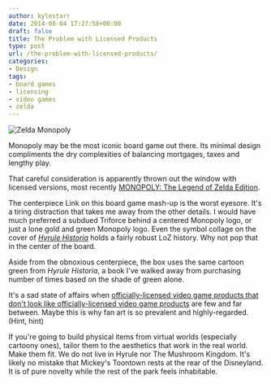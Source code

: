 ```yaml
---
author: kylestarr
date: 2014-08-04 17:27:58+00:00
draft: false
title: The Problem with Licensed Products
type: post
url: /the-problem-with-licensed-products/
categories:
- Design
tags:
- board games
- licensing
- video games
- zelda
---
```


![Zelda Monopoly](/zelda-monopoly.jpg)

Monopoly may be the most iconic board game out there. Its minimal design compliments the dry complexities of balancing mortgages, taxes and lengthy play.

That careful consideration is apparently thrown out the window with licensed versions, most recently [MONOPOLY: The Legend of Zelda Edition](http://gamestop.com/catalog/product/115791).

The centerpiece Link on this board game mash-up is the worst eyesore. It's a tiring distraction that takes me away from the other details. I would have much preferred a subdued Triforce behind a centered Monopoly logo, or just a lone gold and green Monopoly logo. Even the symbol collage on the cover of _[Hyrule Historia](http://www.amazon.com/gp/product/1616550414?ie=UTF8&at=&force-full-site=1&ref_=aw_bottom_links)_ holds a fairly robust LoZ history. Why not pop that in the center of the board.

Aside from the obnoxious centerpiece, the box uses the same cartoon green from _Hyrule Historia_, a book I've walked away from purchasing number of times based on the shade of green alone.

It's a sad state of affairs when [officially-licensed video game products that don't look like officially-licensed video game products](http://theawesomer.com/declaration-x-assassins-creed/283964/) are few and far between. Maybe this is why fan art is so prevalent and highly-regarded. (Hint, hint)

If you're going to build physical items from virtual worlds (especially cartoony ones), tailor them to the aesthetics that work in the real world. Make them fit. We do not live in Hyrule nor The Mushroom Kingdom. It's likely no mistake that Mickey's Toontown rests at the rear of the Disneyland. It is of pure novelty while the rest of the park feels inhabitable.
